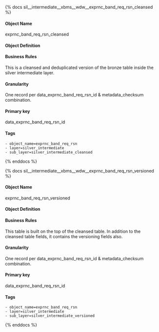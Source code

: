 {% docs sil__intermediate__xbms__wdw__exprnc_band_req_rsn_cleansed %}

#### Object Name
exprnc_band_req_rsn_cleansed

#### Object Definition


#### Business Rules
This is a cleansed and deduplicated version of the bronze table inside the silver intermediate layer.

#### Granularity
One record per data_exprnc_band_req_rsn_id & metadata_checksum combination.

#### Primary key
data_exprnc_band_req_rsn_id

#### Tags
    - object_name=exprnc_band_req_rsn
    - layer=silver_intermediate
    - sub_layer=silver_intermediate_cleansed

{% enddocs %}

{% docs sil__intermediate__xbms__wdw__exprnc_band_req_rsn_versioned %}

#### Object Name
exprnc_band_req_rsn_versioned

#### Object Definition


#### Business Rules
This table is built on the top of the cleansed table. In addition to the cleansed table fields, it contains the versioning fields also.

#### Granularity
One record per data_exprnc_band_req_rsn_id & metadata_checksum combination.

#### Primary key
data_exprnc_band_req_rsn_id

#### Tags
    - object_name=exprnc_band_req_rsn
    - layer=silver_intermediate
    - sub_layer=silver_intermediate_versioned

{% enddocs %}